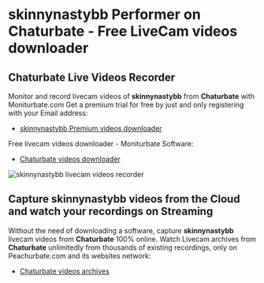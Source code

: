 # skinnynastybb Performer on Chaturbate - Free LiveCam videos downloader

## Chaturbate Live Videos Recorder

Monitor and record livecam videos of **skinnynastybb** from **Chaturbate** with Moniturbate.com
Get a premium trial for free by just and only registering with your Email address:
* [skinnynastybb Premium videos downloader](https://moniturbate.com/request-demo-licence-key.html)

Free livecam videos downloader - Moniturbate Software:
* [Chaturbate videos downloader](https://moniturbate.com/moniturbate-download-software.html)

![skinnynastybb livecam videos recorder](https://peachurnet.com/templates/moniturbate-software.png)


## Capture skinnynastybb videos from the Cloud and watch your recordings on Streaming

Without the need of downloading a software, capture **skinnynastybb** livecam videos from **Chaturbate** 100% online.
Watch Livecam archives from **Chaturbate** unlimitedly from thousands of existing recordings, only on Peachurbate.com and its websites network:
* [Chaturbate videos archives](https://peachurnet.com/)